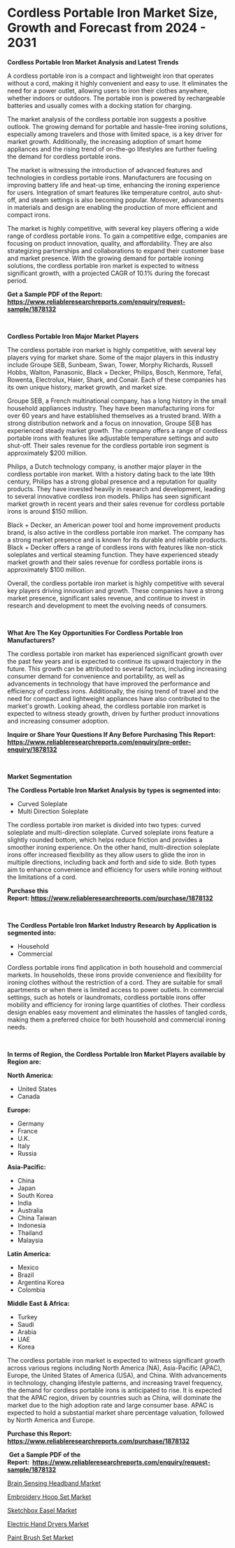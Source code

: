 <p><h1>Cordless Portable Iron Market Size, Growth and Forecast from 2024 - 2031</h1></p><p><strong>Cordless Portable Iron Market Analysis and Latest Trends</strong></p>
<p><p>A cordless portable iron is a compact and lightweight iron that operates without a cord, making it highly convenient and easy to use. It eliminates the need for a power outlet, allowing users to iron their clothes anywhere, whether indoors or outdoors. The portable iron is powered by rechargeable batteries and usually comes with a docking station for charging.</p><p>The market analysis of the cordless portable iron suggests a positive outlook. The growing demand for portable and hassle-free ironing solutions, especially among travelers and those with limited space, is a key driver for market growth. Additionally, the increasing adoption of smart home appliances and the rising trend of on-the-go lifestyles are further fueling the demand for cordless portable irons.</p><p>The market is witnessing the introduction of advanced features and technologies in cordless portable irons. Manufacturers are focusing on improving battery life and heat-up time, enhancing the ironing experience for users. Integration of smart features like temperature control, auto shut-off, and steam settings is also becoming popular. Moreover, advancements in materials and design are enabling the production of more efficient and compact irons.</p><p>The market is highly competitive, with several key players offering a wide range of cordless portable irons. To gain a competitive edge, companies are focusing on product innovation, quality, and affordability. They are also strategizing partnerships and collaborations to expand their customer base and market presence. With the growing demand for portable ironing solutions, the cordless portable iron market is expected to witness significant growth, with a projected CAGR of 10.1% during the forecast period.</p></p>
<p><strong>Get a Sample PDF of the Report:&nbsp; <a href="https://www.reliableresearchreports.com/enquiry/request-sample/1878132">https://www.reliableresearchreports.com/enquiry/request-sample/1878132</a></strong></p>
<p>&nbsp;</p>
<p><strong>Cordless Portable Iron Major Market Players</strong></p>
<p><p>The cordless portable iron market is highly competitive, with several key players vying for market share. Some of the major players in this industry include Groupe SEB, Sunbeam, Swan, Tower, Morphy Richards, Russell Hobbs, Walton, Panasonic, Black + Decker, Philips, Bosch, Kenmore, Tefal, Rowenta, Electrolux, Haier, Shark, and Conair. Each of these companies has its own unique history, market growth, and market size.</p><p>Groupe SEB, a French multinational company, has a long history in the small household appliances industry. They have been manufacturing irons for over 60 years and have established themselves as a trusted brand. With a strong distribution network and a focus on innovation, Groupe SEB has experienced steady market growth. The company offers a range of cordless portable irons with features like adjustable temperature settings and auto shut-off. Their sales revenue for the cordless portable iron segment is approximately $200 million.</p><p>Philips, a Dutch technology company, is another major player in the cordless portable iron market. With a history dating back to the late 19th century, Philips has a strong global presence and a reputation for quality products. They have invested heavily in research and development, leading to several innovative cordless iron models. Philips has seen significant market growth in recent years and their sales revenue for cordless portable irons is around $150 million.</p><p>Black + Decker, an American power tool and home improvement products brand, is also active in the cordless portable iron market. The company has a strong market presence and is known for its durable and reliable products. Black + Decker offers a range of cordless irons with features like non-stick soleplates and vertical steaming function. They have experienced steady market growth and their sales revenue for cordless portable irons is approximately $100 million.</p><p>Overall, the cordless portable iron market is highly competitive with several key players driving innovation and growth. These companies have a strong market presence, significant sales revenue, and continue to invest in research and development to meet the evolving needs of consumers.</p></p>
<p>&nbsp;</p>
<p><strong>What Are The Key Opportunities For Cordless Portable Iron Manufacturers?</strong></p>
<p><p>The cordless portable iron market has experienced significant growth over the past few years and is expected to continue its upward trajectory in the future. This growth can be attributed to several factors, including increasing consumer demand for convenience and portability, as well as advancements in technology that have improved the performance and efficiency of cordless irons. Additionally, the rising trend of travel and the need for compact and lightweight appliances have also contributed to the market's growth. Looking ahead, the cordless portable iron market is expected to witness steady growth, driven by further product innovations and increasing consumer adoption.</p></p>
<p><strong>Inquire or Share Your Questions If Any Before Purchasing This Report: <a href="https://www.reliableresearchreports.com/enquiry/pre-order-enquiry/1878132">https://www.reliableresearchreports.com/enquiry/pre-order-enquiry/1878132</a></strong></p>
<p>&nbsp;</p>
<p><strong>Market Segmentation</strong></p>
<p><strong>The Cordless Portable Iron Market Analysis by types is segmented into:</strong></p>
<p><ul><li>Curved Soleplate</li><li>Multi Direction Soleplate</li></ul></p>
<p><p>The cordless portable iron market is divided into two types: curved soleplate and multi-direction soleplate. Curved soleplate irons feature a slightly rounded bottom, which helps reduce friction and provides a smoother ironing experience. On the other hand, multi-direction soleplate irons offer increased flexibility as they allow users to glide the iron in multiple directions, including back and forth and side to side. Both types aim to enhance convenience and efficiency for users while ironing without the limitations of a cord.</p></p>
<p><strong>Purchase this Report:&nbsp;<a href="https://www.reliableresearchreports.com/purchase/1878132">https://www.reliableresearchreports.com/purchase/1878132</a></strong></p>
<p>&nbsp;</p>
<p><strong>The Cordless Portable Iron Market Industry Research by Application is segmented into:</strong></p>
<p><ul><li>Household</li><li>Commercial</li></ul></p>
<p><p>Cordless portable irons find application in both household and commercial markets. In households, these irons provide convenience and flexibility for ironing clothes without the restriction of a cord. They are suitable for small apartments or when there is limited access to power outlets. In commercial settings, such as hotels or laundromats, cordless portable irons offer mobility and efficiency for ironing large quantities of clothes. Their cordless design enables easy movement and eliminates the hassles of tangled cords, making them a preferred choice for both household and commercial ironing needs.</p></p>
<p>&nbsp;</p>
<p><strong>In terms of Region, the Cordless Portable Iron Market Players available by Region are:</strong></p>
<p>
    <p> <strong> North America: </strong>
        <ul>
            <li>United States</li>
            <li>Canada</li>
        </ul>
        </p> 
    <p> <strong> Europe: </strong>
        <ul>
            <li>Germany</li>
            <li>France</li>
            <li>U.K.</li>
            <li>Italy</li>
            <li>Russia</li>
        </ul>
        </p> 
    <p> <strong> Asia-Pacific: </strong>
        <ul>
            <li>China</li>
            <li>Japan</li>
            <li>South Korea</li>
            <li>India</li>
            <li>Australia</li>
            <li>China Taiwan</li>
            <li>Indonesia</li>
            <li>Thailand</li>
            <li>Malaysia</li>
        </ul>
        </p> 
    <p> <strong> Latin America: </strong>
        <ul>
            <li>Mexico</li>
            <li>Brazil</li>
            <li>Argentina Korea</li>
            <li>Colombia</li>
        </ul>
        </p> 
    <p> <strong> Middle East & Africa: </strong>
        <ul>
            <li>Turkey</li>
            <li>Saudi</li>
            <li>Arabia</li>
            <li>UAE</li>
            <li>Korea</li>
        </ul>
    </p>
    </p>
<p><p>The cordless portable iron market is expected to witness significant growth across various regions including North America (NA), Asia-Pacific (APAC), Europe, the United States of America (USA), and China. With advancements in technology, changing lifestyle patterns, and increasing travel frequency, the demand for cordless portable irons is anticipated to rise. It is expected that the APAC region, driven by countries such as China, will dominate the market due to the high adoption rate and large consumer base. APAC is expected to hold a substantial market share percentage valuation, followed by North America and Europe.</p></p>
<p><strong>Purchase this Report: <a href="https://www.reliableresearchreports.com/purchase/1878132">https://www.reliableresearchreports.com/purchase/1878132</a></strong></p>
<p>&nbsp;<strong>Get a Sample PDF of the Report:&nbsp;&nbsp;<a href="https://www.reliableresearchreports.com/enquiry/request-sample/1878132">https://www.reliableresearchreports.com/enquiry/request-sample/1878132</a></strong></p>
<p><strong></strong></p>
<p><p><a href="https://github.com/aliciawhite5576/Market-Research-Report-List-2/blob/main/brain-sensing-headband-market.md">Brain Sensing Headband Market</a></p><p><a href="https://github.com/kuntayevaz/Market-Research-Report-List-2/blob/main/embroidery-hoop-set-market.md">Embroidery Hoop Set Market</a></p><p><a href="https://github.com/provorikovar/Market-Research-Report-List-2/blob/main/sketchbox-easel-market.md">Sketchbox Easel Market</a></p><p><a href="https://github.com/Krish2023na/Market-Research-Report-List-2/blob/main/electric-hand-dryers-market.md">Electric Hand Dryers Market</a></p><p><a href="https://github.com/kipkeeva/Market-Research-Report-List-2/blob/main/paint-brush-set-market.md">Paint Brush Set Market</a></p></p>